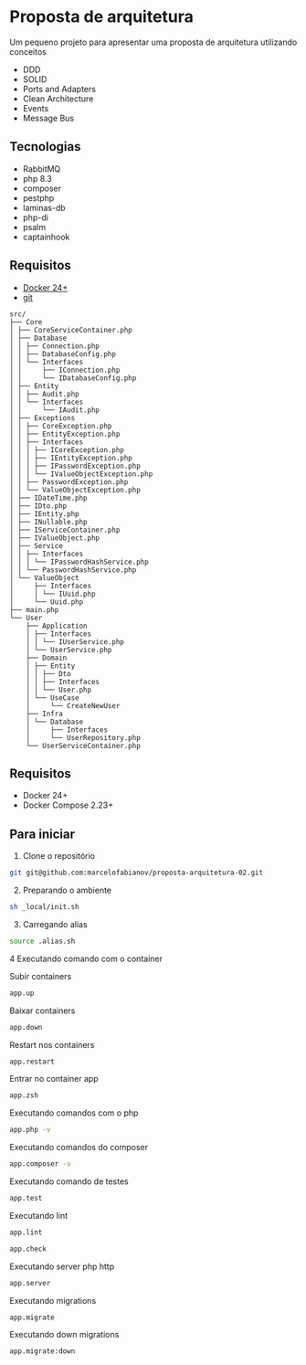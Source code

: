# Proposta de arquitetura

Um pequeno projeto para apresentar uma proposta de arquitetura utilizando conceitos

- DDD
- SOLID
- Ports and Adapters
- Clean Architecture
- Events
- Message Bus

## Tecnologias

- RabbitMQ
- php 8.3
- composer
- pestphp
- laminas-db
- php-di
- psalm
- captainhook

## Requisitos

- [Docker 24+](https://www.docker.com/get-started/)
- [git](https://git-scm.com/)

```
src/
├── Core
│ ├── CoreServiceContainer.php
│ ├── Database
│ │ ├── Connection.php
│ │ ├── DatabaseConfig.php
│ │ └── Interfaces
│ │     ├── IConnection.php
│ │     └── IDatabaseConfig.php
│ ├── Entity
│ │ ├── Audit.php
│ │ └── Interfaces
│ │     └── IAudit.php
│ ├── Exceptions
│ │ ├── CoreException.php
│ │ ├── EntityException.php
│ │ ├── Interfaces
│ │ │ ├── ICoreException.php
│ │ │ ├── IEntityException.php
│ │ │ ├── IPasswordException.php
│ │ │ └── IValueObjectException.php
│ │ ├── PasswordException.php
│ │ └── ValueObjectException.php
│ ├── IDateTime.php
│ ├── IDto.php
│ ├── IEntity.php
│ ├── INullable.php
│ ├── IServiceContainer.php
│ ├── IValueObject.php
│ ├── Service
│ │ ├── Interfaces
│ │ │ └── IPasswordHashService.php
│ │ └── PasswordHashService.php
│ └── ValueObject
│     ├── Interfaces
│     │ └── IUuid.php
│     └── Uuid.php
├── main.php
└── User
    ├── Application
    │ ├── Interfaces
    │ │ └── IUserService.php
    │ └── UserService.php
    ├── Domain
    │ ├── Entity
    │ │ ├── Dto
    │ │ ├── Interfaces
    │ │ └── User.php
    │ └── UseCase
    │     └── CreateNewUser
    ├── Infra
    │ └── Database
    │     ├── Interfaces
    │     └── UserRepository.php
    └── UserServiceContainer.php

```

## Requisitos

- Docker 24+
- Docker Compose 2.23+

## Para iniciar

1. Clone o repositório

```bash
git git@github.com:marcelofabianov/proposta-arquitetura-02.git
```

2. Preparando o ambiente

```bash
sh _local/init.sh
```
3. Carregando alias

```bash
source .alias.sh
```

4 Executando comando com o container

Subir containers
```bash
app.up
```

Baixar containers
```bash
app.down
```

Restart nos containers
```bash
app.restart
```

Entrar no container app
```bash
app.zsh
```

Executando comandos com o php
```bash
app.php -v
```

Executando comandos do composer
```bash
app.composer -v
```

Executando comando de testes
```bash
app.test
```

Executando lint
```bash
app.lint
```
```bash
app.check
```

Executando server php http
```bash
app.server
```
Executando migrations
```bash
app.migrate
```

Executando down migrations

```bash
app.migrate:down
```
